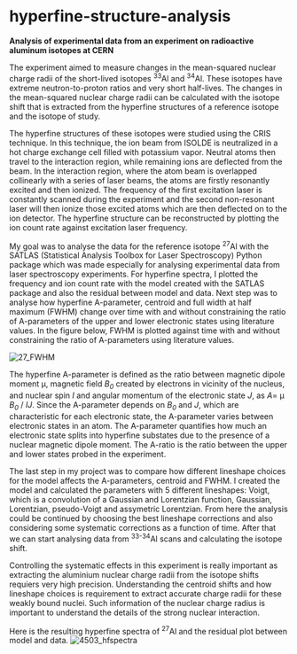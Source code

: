 # hyperfine-structure-analysis
**Analysis of experimental data from an experiment on radioactive aluminum isotopes at CERN**

The experiment aimed to measure changes in the mean-squared nuclear charge radii of the short-lived isotopes 
<sup>33</sup>Al and <sup>34</sup>Al. These isotopes have extreme neutron-to-proton ratios and very short half-lives. The changes in the mean-squared nuclear charge radii can be calculated  with the isotope shift that is extracted from the hyperfine structures of a reference isotope and the isotope of study. 

The hyperfine structures of these isotopes were studied using the CRIS technique. In this technique, the ion beam from ISOLDE is neutralized in a hot charge exchange cell filled with potassium vapor. Neutral atoms then travel to the interaction region, while remaining ions are deflected from the beam. In the interaction region, where the atom beam is overlapped collinearly with a series of laser beams, the  atoms are firstly resonantly excited and then ionized. The frequency of the first excitation laser is constantly scanned during the experiment and the second non-resonant laser will then ionize those excited atoms which are then deflected on to the ion detector. The hyperfine structure can be reconstructed by plotting the ion count rate against excitation laser frequency.

My goal was to analyse the data for the reference isotope <sup>27</sup>Al with the SATLAS (Statistical Analysis Toolbox for Laser Spectroscopy) Python package which was made especially for analysing experimental data from laser spectroscopy experiments. 
For hyperfine spectra, I plotted the frequency and ion count rate with the model created with the SATLAS package and also the residual between model and data. Next step was to analyse how hyperfine A-parameter, centroid and full width at half maximum (FWHM) change over time with and without constraining the ratio of  A-parameters of the upper and lower electronic states using literature values. In the figure below, FWHM is plotted against time with and without constraining the ratio of A-parameters using literature values.

![27_FWHM](https://github.com/user-attachments/assets/ba5d649d-5c37-4ab4-8822-b3bb7e2f9868)

The hyperfine A-parameter is defined as the ratio between magnetic dipole moment &mu;, magnetic field _B<sub>0</sub>_ created by electrons in vicinity of the nucleus, and nuclear spin _I_ and angular momentum of the electronic state _J_, as _A_= &mu; _B<sub>0</sub>_ / _IJ_. Since the A-parameter depends on _B<sub>0</sub>_ and _J_, which are characteristic for each electronic state, the A-parameter varies between electronic states in an atom. The A-parameter quantifies how much an electronic state splits into hyperfine substates due to the presence of a nuclear magnetic dipole moment. The A-ratio is the ratio between the upper and lower states probed in the experiment. 

The last step in my project was to compare how different lineshape choices for the model affects the A-parameters, centroid and FWHM. I created the model and calculated the parameters with 5 different lineshapes: Voigt, which is a convolution of a Gaussian and Lorentzian function, Gaussian, Lorentzian, pseudo-Voigt and assymetric Lorentzian. From here the analysis could be continued by choosing the best lineshape corrections and also considering some systematic corrections as a function of time. After that we can start analysing data from <sup>33-34</sup>Al scans and calculating the isotope shift. 

Controlling the systematic effects in this experiment is really important as extracting the aluminium nuclear charge radii from the isotope shifts requiers very high precision. Understanding the centroid shifts and how lineshape choices is requirement to extract accurate charge radii for these weakly bound nuclei. Such information of the nuclear charge radius is important to understand the details of the strong nuclear interaction.  

Here is the resulting hyperfine spectra of <sup>27</sup>Al and the residual plot between model and data.
![4503_hfspectra](https://github.com/user-attachments/assets/3efd294c-8d4f-4cac-a7fd-fd50cbb6f7b7)
